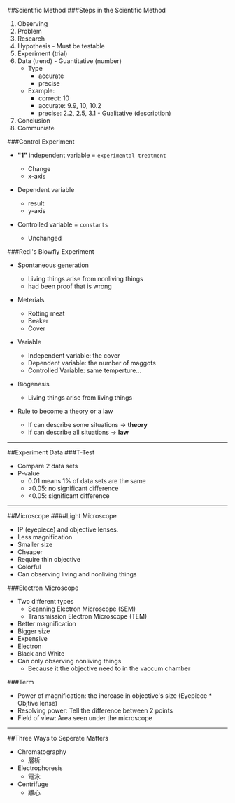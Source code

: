 ##Scientific Method
###Steps in the Scientific Method
  1. Observing
  2. Problem
  3. Research
  4. Hypothesis
    - Must be testable
  5. Experiment (trial)
  6. Data (trend)
    - Guantitative (number)
      - Type
        - accurate
        - precise
      - Example:
        - correct: 10
        - accurate: 9.9, 10, 10.2
        - precise: 2.2, 2.5, 3.1
    - Gualitative (description)
  7. Conclusion
  8. Communiate

###Control Experiment
  - **"1"** independent variable = `experimental treatment`
    - Change
    - x-axis

  - Dependent variable
    - result
    - y-axis

  - Controlled variable = `constants`
    - Unchanged

###Redi's Blowfly Experiment
  - Spontaneous generation
    - Living things arise from nonliving things
    - had been proof that is wrong
  
  - Meterials
    - Rotting meat
    - Beaker
    - Cover

  - Variable
    - Independent variable: the cover
    - Dependent variable: the number of maggots
    - Controlled Variable: same temperture...

  - Biogenesis
    - Living things arise from living things

  - Rule to become a theory or a law
    - If can describe some situations -> **theory**
    - If can describe all situations -> **law**

---
##Experiment Data
###T-Test
  - Compare 2 data sets
  - P-value
    - 0.01 means 1% of data sets are the same
    - \>0.05: no significant difference
    - <0.05: significant difference

---
##Microscope
####Light Microscope
  - IP (eyepiece) and objective lenses.
  - Less magnification
  - Smaller size
  - Cheaper
  - Require thin objective
  - Colorful
  - Can observing living and nonliving things

###Electron Microscope
  - Two different types
    - Scanning Electron Microscope (SEM)
    - Transmission Electron Microscope (TEM)
  - Better magnification
  - Bigger size
  - Expensive
  - Electron
  - Black and White
  - Can only observing nonliving things
    - Because it the objective need to in the vaccum chamber

###Term
  - Power of magnification: the increase in objective's size (Eyepiece * Objtive lense)
  - Resolving power: Tell the difference between 2 points
  - Field of view: Area seen under the microscope

---
##Three Ways to Seperate Matters
  - Chromatography
    - 層析
  - Electrophoresis
    - 電泳
  - Centrifuge
    - 離心